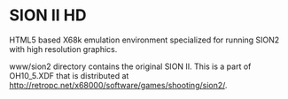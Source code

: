# SION II HD
HTML5 based X68k emulation environment specialized for running SION2 with high resolution graphics.

www/sion2 directory contains the original SION II. This is a part of OH10_5.XDF that is distributed at http://retropc.net/x68000/software/games/shooting/sion2/.
